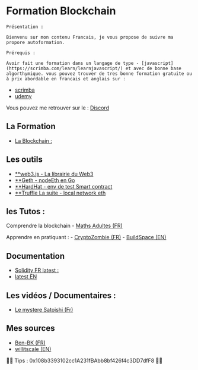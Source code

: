 # Formation Blockchain

    Présentation :

    Bienvenu sur mon contenu Francais, je vous propose de suivre ma propore autoformation.

    Prérequis : 

    Avoir fait une formation dans un langage de type - [javascript](https://scrimba.com/learn/learnjavascript/) et avec de bonne base algorthymique. vous pouvez trouver de tres bonne formation gratuite ou à prix abordable en francais et anglais sur : 

-   [scrimba](https://scrimba.com/dashboard?tab=enrolled)
-   [udemy](https://www.udemy.com/)



Vous pouvez me retrouver sur le : [Discord ](https://discord.gg/VGhMvUmBhm) 

## La Formation 

- [ La Blockchain :](https://fr.wikipedia.org/wiki/Blockchain)


## Les outils

 - [**web3.js - La librairie du Web3](https://web3js.readthedocs.io/en/v1.5.2/getting-started.html)
 - [**Geth - nodeEth en Go](https://geth.ethereum.org/docs/getting-started)
 - [**HardHat - env de test Smart contract](https://hardhat.org/getting-started/#overview)
 - [**Truffle La suite - local network eth ](https://trufflesuite.com/)
## les Tutos : 

Comprendre la blockchain - [Maths Adultes (FR)](https://www.youtube.com/watch?v=SccvFbyDaUI&t=784s)

Apprendre en pratiquant : 
        -   [CryptoZombie (FR)](https://cryptozombies.io/fr)
        -   [BuildSpace (EN)](https://app.buildspace.so/)


## Documentation 

- [Solidity FR latest :](https://solidity-fr.readthedocs.io/fr/latest/) 
- [latest EN](https://docs.soliditylang.org/en/v0.8.11/)

## Les vidéos / Documentaires :

- [Le mystere Satoishi (Fr)](https://www.youtube.com/watch?v=0ETcLj5jBy4)

## Mes sources 

- [Ben-BK (FR)](https://www.youtube.com/watch?v=xtEQGtaT9MY&list=PLBV4f2pTYexqgdiVpLOWlF-E5sTLPimot)
- [willitscale (EN)](https://github.com/willitscale)

🙏🙏 Tips : 0x108b3393102cc1A231fBAbb8bf426f4c3DD7dfF8 🙏🙏
